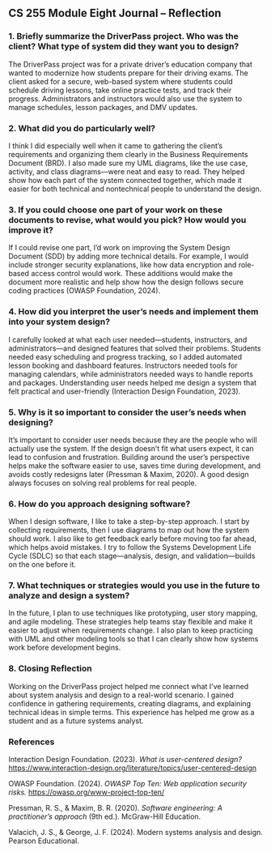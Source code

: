 ## CS 255 Module Eight Journal – Reflection 

### 1. Briefly summarize the DriverPass project. Who was the client? What type of system did they want you to design?
The DriverPass project was for a private driver’s education company that wanted to modernize how students prepare for their driving exams. The client asked for a secure, web-based system where students could schedule driving lessons, take online practice tests, and track their progress. Administrators and instructors would also use the system to manage schedules, lesson packages, and DMV updates.


### 2. What did you do particularly well?
I think I did especially well when it came to gathering the client’s requirements and organizing them clearly in the Business Requirements Document (BRD). I also made sure my UML diagrams, like the use case, activity, and class diagrams—were neat and easy to read. They helped show how each part of the system connected together, which made it easier for both technical and nontechnical people to understand the design.



### 3. If you could choose one part of your work on these documents to revise, what would you pick? How would you improve it?
If I could revise one part, I’d work on improving the System Design Document (SDD) by adding more technical details. For example, I would include stronger security explanations, like how data encryption and role-based access control would work. These additions would make the document more realistic and help show how the design follows secure coding practices (OWASP Foundation, 2024).



### 4. How did you interpret the user’s needs and implement them into your system design?
I carefully looked at what each user needed—students, instructors, and administrators—and designed features that solved their problems. Students needed easy scheduling and progress tracking, so I added automated lesson booking and dashboard features. Instructors needed tools for managing calendars, while administrators needed ways to handle reports and packages. Understanding user needs helped me design a system that felt practical and user-friendly (Interaction Design Foundation, 2023).



### 5. Why is it so important to consider the user’s needs when designing?
It’s important to consider user needs because they are the people who will actually use the system. If the design doesn’t fit what users expect, it can lead to confusion and frustration. Building around the user’s perspective helps make the software easier to use, saves time during development, and avoids costly redesigns later (Pressman & Maxim, 2020). A good design always focuses on solving real problems for real people.



### 6. How do you approach designing software?
When I design software, I like to take a step-by-step approach. I start by collecting requirements, then I use diagrams to map out how the system should work. I also like to get feedback early before moving too far ahead, which helps avoid mistakes. I try to follow the Systems Development Life Cycle (SDLC) so that each stage—analysis, design, and validation—builds on the one before it.



### 7. What techniques or strategies would you use in the future to analyze and design a system?
In the future, I plan to use techniques like prototyping, user story mapping, and agile modeling. These strategies help teams stay flexible and make it easier to adjust when requirements change. I also plan to keep practicing with UML and other modeling tools so that I can clearly show how systems work before development begins.



### 8. Closing Reflection
Working on the DriverPass project helped me connect what I’ve learned about system analysis and design to a real-world scenario. I gained confidence in gathering requirements, creating diagrams, and explaining technical ideas in simple terms. This experience has helped me grow as a student and as a future systems analyst.



### References
Interaction Design Foundation. (2023). *What is user-centered design?* https://www.interaction-design.org/literature/topics/user-centered-design  

OWASP Foundation. (2024). *OWASP Top Ten: Web application security risks.* https://owasp.org/www-project-top-ten/  

Pressman, R. S., & Maxim, B. R. (2020). *Software engineering: A practitioner’s approach* (9th ed.). McGraw-Hill Education.

Valacich, J. S., & George, J. F. (2024). Modern systems analysis and design. Pearson Educational.

